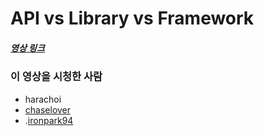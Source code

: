 # API vs Library vs Framework

##### [영상 링크](https://youtu.be/FXzBRD3CPlQ)

### 이 영상을 시청한 사람

- harachoi
- [chaselover](https://github.com/chaselover)
- .[ironpark94](https://velog.io/@ironpark94/API-vs-Library-vs-FrameWork)

